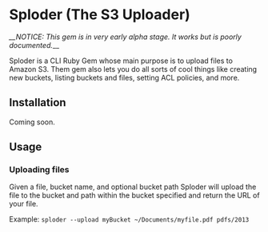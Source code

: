 # Sploder (The S3 Uploader)

*__NOTICE: This gem is in very early alpha stage. It works but is poorly documented.*__

Sploder is a CLI Ruby Gem whose main purpose is to upload files to Amazon S3. Them gem also lets you do all sorts of cool things like creating new buckets, listing buckets and files, setting ACL policies, and more.

## Installation

Coming soon.

## Usage

### Uploading files

Given a file, bucket name, and optional bucket path Sploder will upload the file to the bucket and path within the bucket specified and return the URL of your file.

Example:
`sploder --upload myBucket ~/Documents/myfile.pdf pdfs/2013`

